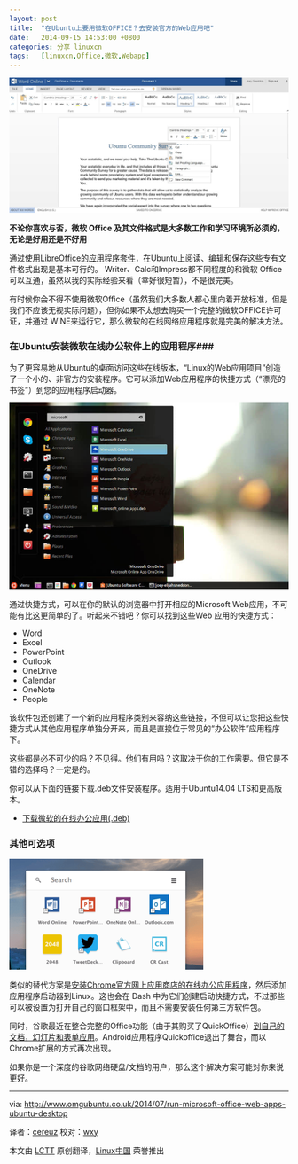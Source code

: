 ```yaml
---
layout: post
title:	"在Ubuntu上要用微软OFFICE？去安装官方的Web应用吧"
date:	2014-09-15 14:53:00 +0800 
categories:	分享 linuxcn 
tags:	[linuxcn,Office,微软,Webapp]
---
```



![](/Asserts/Images/album/201409/15/135419nll9qglln9hbjzzz.jpg)


**不论你喜欢与否，微软 Office 及其文件格式是大多数工作和学习环境所必须的，无论是好用还是不好用**


通过使用[LibreOffice的应用程序套件](http://www.libreoffice.org/)，在Ubuntu上阅读、编辑和保存这些专有文件格式出现是基本可行的。 Writer、Calc和Impress都不同程度的和微软 Office 可以互通，虽然以我的实际经验来看（幸好很短暂），不是很完美。


有时候你会不得不使用微软Office（虽然我们大多数人都心里向着开放标准，但是我们不应该无视实际问题），但你如果不太想去购买一个完整的微软OFFICE许可证，并通过 WINE来运行它，那么微软的在线网络应用程序就是完美的解决方法。


### 在Ubuntu安装微软在线办公软件上的应用程序###


为了更容易地从Ubuntu的桌面访问这些在线版本，“Linux的Web应用项目”创造了一个小的、非官方的安装程序。它可以添加Web应用程序的快捷方式（“漂亮的书签”）到您的应用程序启动器。


![](/Asserts/Images/album/201409/15/135421kh6aq2iih2aiad6g.jpg)


通过快捷方式，可以在你的默认的浏览器中打开相应的Microsoft Web应用，不可能有比这更简单的了。听起来不错吧？你可以找到这些Web 应用的快捷方式：


* Word
* Excel
* PowerPoint
* Outlook
* OneDrive
* Calendar
* OneNote
* People


该软件包还创建了一个新的应用程序类别来容纳这些链接，不但可以让您把这些快捷方式从其他应用程序单独分开来，而且是直接位于常见的“办公软件”应用程序下。


这些都是必不可少的吗？不见得。他们有用吗？这取决于你的工作需要。但它是不错的选择吗？一定是的。


你可以从下面的链接下载.deb文件安装程序。适用于Ubuntu14.04 LTS和更高版本。


* [下载微软的在线办公应用(.deb)](https://docs.google.com/file/d/0ByQnaVw7riBQMjNCUFh4ZlM4Y0E/edit?usp=sharing)


### 其他可选项


![](/Asserts/Images/album/201409/15/135423wkkobw5gwwqdeoek.png)


类似的替代方案是[安装Chrome官方网上应用商店的在线办公应用程序](http://www.omgchrome.com/microsoft-brings-office-online-chrome-web-store/)，然后添加应用程序启动器到Linux。这也会在 Dash 中为它们创建启动快捷方式，不过那些可以被设置为打开自己的窗口框架中，而且不需要安装任何第三方软件包。


同时，谷歌最近在整合完整的Office功能（由于其购买了QuickOffice）[到自己的文档，幻灯片和表单应用](http://www.omgchrome.com/quickoffice-chrome-extension-gets-name-change/)。Android应用程序Quickoffice退出了舞台，而以Chrome扩展的方式再次出现。


如果你是一个深度的谷歌网络硬盘/文档的用户，那么这个解决方案可能对你来说更好。




---


via: <http://www.omgubuntu.co.uk/2014/07/run-microsoft-office-web-apps-ubuntu-desktop>


译者：[cereuz](https://github.com/cereuz) 校对：[wxy](https://github.com/wxy)


本文由 [LCTT](https://github.com/LCTT/TranslateProject) 原创翻译，[Linux中国](http://linux.cn/) 荣誉推出
